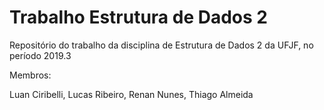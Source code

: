 # Trabalho Estrutura de Dados 2
Repositório do trabalho da disciplina de Estrutura de Dados 2 da UFJF, no período 2019.3

Membros: 

Luan Ciribelli, Lucas Ribeiro, Renan Nunes, Thiago Almeida
